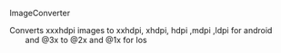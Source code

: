 ImageConverter

Converts xxxhdpi images to xxhdpi, xhdpi, hdpi ,mdpi ,ldpi  for android<br>
&nbsp;&nbsp;&nbsp;&nbsp;&nbsp;&nbsp; and @3x to @2x and @1x for Ios

